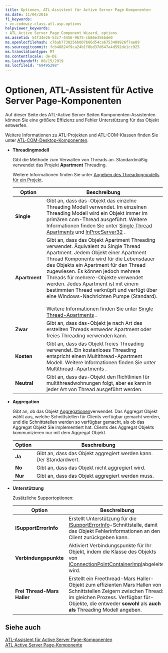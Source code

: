 ```yaml
---
title: Optionen, ATL-Assistent für Active Server Page-Komponenten
ms.date: 11/04/2016
f1_keywords:
- vc.codewiz.class.atl.asp.options
helpviewer_keywords:
- ATL Active Server Page Component Wizard, options
ms.assetid: 54f34e26-53c7-4456-9675-cb86e356bde0
ms.openlocfilehash: c76ab7730256b007b66d54ca6753409926f7ae89
ms.sourcegitcommit: fcb48824f9ca24b1f8bd37d647a4d592de1cc925
ms.translationtype: MT
ms.contentlocale: de-DE
ms.lasthandoff: 08/15/2019
ms.locfileid: "69495298"
---
```

# <a name="options-atl-active-server-page-component-wizard"></a>Optionen, ATL-Assistent für Active Server Page-Komponenten

Auf dieser Seite des ATL-Active Server Seiten Komponenten-Assistenten können Sie eine größere Effizienz und Fehler Unterstützung für das Objekt entwerfen.

Weitere Informationen zu ATL-Projekten und ATL-COM-Klassen finden Sie unter [ATL-COM-Desktop-Komponenten](../../atl/atl-com-desktop-components.md).

- **Threadingmodell**

   Gibt die Methode zum Verwalten von Threads an. Standardmäßig verwendet das Projekt **Apartment** Threading.

   Weitere Informationen finden Sie unter [Angeben des Threadingmodells für ein Projekt](../../atl/specifying-the-threading-model-for-a-project-atl.md).

   |Option|Beschreibung|
   |------------|-----------------|
   |**Single**|Gibt an, dass das-Objekt das einzelne Threading Modell verwendet. Im einzelnen Threading Modell wird ein Objekt immer im primären com-Thread ausgeführt. Weitere Informationen finden Sie unter [Single Thread Apartments](/windows/win32/com/single-threaded-apartments) und [InProcServer32](/windows/win32/com/inprocserver32) .|
   |**Apartment**|Gibt an, dass das Objekt Apartment Threading verwendet. Äquivalent zu Single Thread Apartment. Jedem Objekt einer Apartment Thread Komponente wird für die Lebensdauer des Objekts ein Apartment für den Thread zugewiesen. Es können jedoch mehrere Threads für mehrere-Objekte verwendet werden. Jedes Apartment ist mit einem bestimmten Thread verknüpft und verfügt über eine Windows-Nachrichten Pumpe (Standard).<br /><br /> Weitere Informationen finden Sie unter [Single Thread-Apartments](/windows/win32/com/single-threaded-apartments) .|
   |**Zwar**|Gibt an, dass das-Objekt je nach Art des erstellten Threads entweder Apartment oder freies Threading verwenden kann.|
   |**Kosten**|Gibt an, dass das Objekt freies Threading verwendet. Ein kostenloses Threading entspricht einem Multithread-Apartment Modell. Weitere Informationen finden Sie unter [Multithread-Apartments](/windows/win32/com/multithreaded-apartments) .|
   |**Neutral**|Gibt an, dass das-Objekt den Richtlinien für multithreadwohnungen folgt, aber es kann in jeder Art von Thread ausgeführt werden.|

- **Aggregation**

   Gibt an, ob das Objekt [Aggregationen](/windows/win32/com/aggregation)verwendet. Das Aggregat Objekt wählt aus, welche Schnittstellen für Clients verfügbar gemacht werden, und die Schnittstellen werden so verfügbar gemacht, als ob das Aggregat Objekt Sie implementiert hat. Clients des Aggregat Objekts kommunizieren nur mit dem Aggregat Objekt.

   |Option|Beschreibung|
   |------------|-----------------|
   |**Ja**|Gibt an, dass das Objekt aggregiert werden kann. Der Standardwert.|
   |**No**|Gibt an, dass das Objekt nicht aggregiert wird.|
   |**Nur**|Gibt an, dass das Objekt aggregiert werden muss.|

- **Unterstützung**

   Zusätzliche Supportoptionen:

   |Option|Beschreibung|
   |------------|-----------------|
   |**ISupportErrorInfo**|Erstellt Unterstützung für die [ISupportErrorInfo](../../atl/reference/isupporterrorinfoimpl-class.md)-Schnittstelle, damit das Objekt Fehlerinformationen an den Client zurückgeben kann.|
   |**Verbindungspunkte**|Aktiviert Verbindungspunkte für Ihr Objekt, indem die Klasse des Objekts von [IConnectionPointContainerImpl](../../atl/reference/iconnectionpointcontainerimpl-class.md)abgeleitet wird.|
   |**Frei Thread-Mars Haller**|Erstellt ein Freethread-Mars Haller-Objekt zum effizienten Mars Hallen von Schnittstellen Zeigern zwischen Threads im gleichen Prozess. Verfügbar für-Objekte, die entweder **sowohl** als **auch als** Threading Modell angeben.|

## <a name="see-also"></a>Siehe auch

[ATL-Assistent für Active Server Page-Komponenten](../../atl/reference/atl-active-server-page-component-wizard.md)<br/>
[ATL Active Server Page-Komponente](../../atl/reference/adding-an-atl-active-server-page-component.md)
